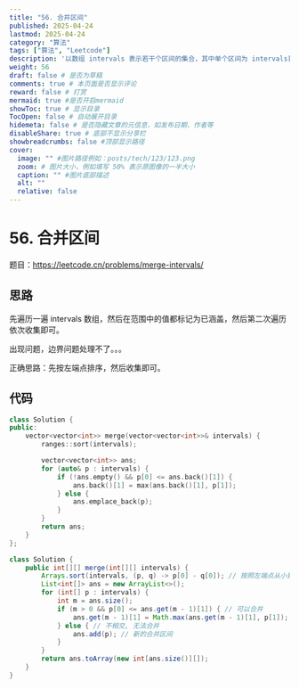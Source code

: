 ```yaml
---
title: "56. 合并区间"
published: 2025-04-24
lastmod: 2025-04-24
category: "算法"
tags: ["算法", "Leetcode"]
description: '以数组 intervals 表示若干个区间的集合，其中单个区间为 intervals[i] = [starti, endi] 。请你合并所有重叠的区间，并返回 一个不重叠的区间数组，该数组需恰好覆盖输入中的所有区间 。'
weight: 56
draft: false # 是否为草稿
comments: true # 本页面是否显示评论
reward: false # 打赏
mermaid: true #是否开启mermaid
showToc: true # 显示目录
TocOpen: false # 自动展开目录
hidemeta: false # 是否隐藏文章的元信息，如发布日期、作者等
disableShare: true # 底部不显示分享栏
showbreadcrumbs: false #顶部显示路径
cover:
  image: "" #图片路径例如：posts/tech/123/123.png
  zoom: # 图片大小，例如填写 50% 表示原图像的一半大小
  caption: "" #图片底部描述
  alt: ""
  relative: false
---
```


# 56. 合并区间

题目：https://leetcode.cn/problems/merge-intervals/



## 思路

先遍历一遍 intervals 数组，然后在范围中的值都标记为已涵盖，然后第二次遍历依次收集即可。

出现问题，边界问题处理不了。。。



正确思路：先按左端点排序，然后收集即可。



## 代码

```cpp
class Solution {
public:
    vector<vector<int>> merge(vector<vector<int>>& intervals) {
        ranges::sort(intervals);

        vector<vector<int>> ans;
        for (auto& p : intervals) {
            if (!ans.empty() && p[0] <= ans.back()[1]) {
                ans.back()[1] = max(ans.back()[1], p[1]);
            } else {
                ans.emplace_back(p);
            }
        }
        return ans;
    }
};
```

```java
class Solution {
    public int[][] merge(int[][] intervals) {
        Arrays.sort(intervals, (p, q) -> p[0] - q[0]); // 按照左端点从小到大排序
        List<int[]> ans = new ArrayList<>();
        for (int[] p : intervals) {
            int m = ans.size();
            if (m > 0 && p[0] <= ans.get(m - 1)[1]) { // 可以合并
                ans.get(m - 1)[1] = Math.max(ans.get(m - 1)[1], p[1]); // 更新右端点最大值
            } else { // 不相交, 无法合并
                ans.add(p); // 新的合并区间
            }
        }
        return ans.toArray(new int[ans.size()][]);
    }
}
```




